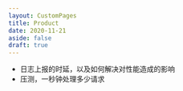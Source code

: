```yaml
---
layout: CustomPages
title: Product
date: 2020-11-21
aside: false
draft: true
---
```


- 日志上报的时延，以及如何解决对性能造成的影响
- 压测，一秒钟处理多少请求

